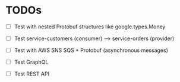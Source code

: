 # TODOs

- [ ] Test with nested Protobuf structures like google.types.Money
- [ ] Test service-customers (consumer) --> service-orders (provider)

- [ ] Test with AWS SNS SQS + Protobuf (asynchronous messages)
- [ ] Test GraphQL
- [ ] Test REST API
